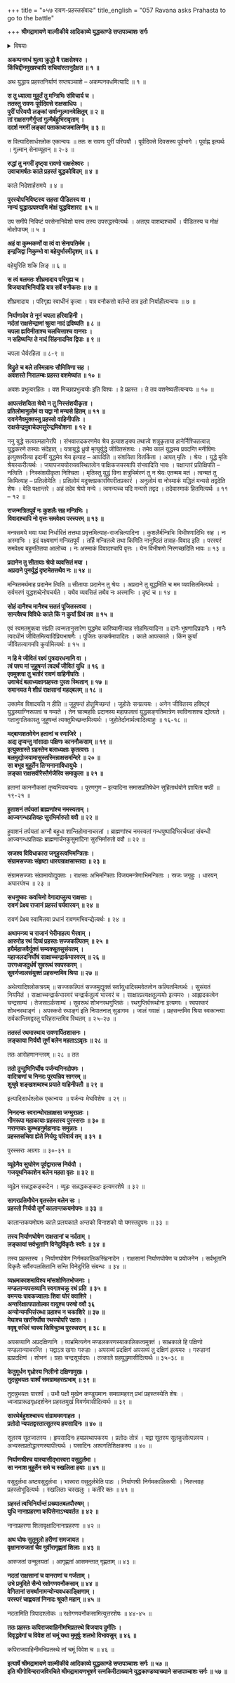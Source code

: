 +++
title = "०५७ रावण-प्रहस्तसंवादः"
title_english = "057 Ravana asks Prahasta to go to the battle"

+++
**श्रीमद्रामायणे वाल्मीकीये आदिकाव्ये युद्धकाण्डे सप्तपञ्चाशः सर्गः**


<details><summary>विषयाः</summary>

रावणचोदनयाग्रहस्तेन नरान्तकादिसचिवचतुष्टयसाहित्येन पूर्वद्वाराद्रणायनिर्याणम् ॥ १ ॥

</details>




**अकम्पनवधं श्रुत्वा क्रुद्धो वै राक्षसेश्वरः ।  
किंचिद्दीनमुखश्चापि सचिवांस्तानुदैक्षत ॥ १ ॥**

अथ युद्धाय प्रहस्तनिर्याणं सप्तपञ्चाशे – अकम्पनवधमित्यादि ॥ १ ॥



**स तु ध्यात्वा मुहूर्तं तु मन्त्रिभिः संविचार्य च ।  
ततस्तु रावणः पूर्वदिवसे राक्षसाधिपः ।  
पुरीं परिययौ लङ्कां सर्वान्गुल्मानवेक्षितुम् ॥ २ ॥  
तां राक्षसगणैर्गुप्तां गुल्मैर्बहुभिरावृताम् ।  
ददर्श नगरीं लङ्कां पताकाध्वजमालिनीम् ॥ ३ ॥**

स वित्यादिसार्धश्लोक एकान्वयः ॥ ततः स रावणः पुरीं परिययौ । पूर्वदिवसे दिवसस्य पूर्वभागे । पूर्वाह्न इत्यर्थः । गुल्मान् सेनाव्यूहान् ॥ २-३ ॥

**रुद्धां तु नगरीं दृष्ट्वा रावणो राक्षसेश्वरः ।  
उवाचामर्षतः काले प्रहस्तं युद्धकोविदम् ॥ ४ ॥**

काले निदेशार्हसमये ॥ ४ ॥



**पुरस्योपनिविष्टस्य सहसा पीडितस्य वा ।  
नान्यं युद्धात्प्रपश्यामि मोक्षं युद्धविशारद ॥ ५ ॥**

उप समीपे निविष्टं परसेनानिवेशो यस्य तस्य उपरुद्धस्येत्यर्थः । अतएव वाशब्दश्चार्थे । पीडितस्य च मोक्षं मोक्षोपायम् ॥ ५ ॥



**अहं वा कुम्भकर्णो वा त्वं वा सेनापतिर्मम ।  
इन्द्रजिद्वा निकुम्भो वा बहेयुर्भारमीदृशम् ॥ ६ ॥**

वहेयुरिति शकि लिङ् ॥ ६ ॥



**स त्वं बलमतः शीघ्रमादाय परिगृह्य च ।  
विजयायाभिनिर्याहि यत्र सर्वे वनौकसः ॥ ७ ॥**

शीघ्रमादाय । परिगृह्य स्वाधीनं कृत्वा । यत्र वनौकसो वर्तन्ते तत्र इतो निर्याहीत्यन्वयः ॥ ७ ॥



**निर्याणादेव ते नूनं चपला हरिवाहिनी ।  
नर्दतां राक्षसेन्द्राणां श्रुत्वा नादं द्रविष्यति ॥ ८ ॥  
चपला ह्यविनीताश्च चलचित्ताश्च वानराः ।  
न सहिष्यन्ति ते नादं सिंहनादमिव द्विपाः ॥ ९ ॥**

चपला धैर्यरहिता ॥ ८-९ ॥



**विद्रुते च बले तस्मिन्रामः सौमित्रिणा सह ।  
अवशस्ते निरालम्बः प्रहस्त वशमेष्यांत ॥ १० ॥**

अवशः प्रभुत्वरहितः । वश मिच्छाप्रभुत्वयोः इति विश्वः । हे प्रहस्त । ते तव वशमेष्यतीत्यन्वयः ॥ १० ॥



**आपत्संशयिता श्रेयो न तु निस्संशयीकृता ।  
प्रतिलोमानुलोमं वा यद्वा नो मन्यसे हितम् ॥ ११ ॥  
रावणेनैवमुक्तस्तु प्रहस्तो वाहिनीपतिः ।  
राक्षसेन्द्रमुवाचेदमसुरेन्द्रमिवोशना ॥ १२ ॥**

ननु युद्धे सत्यात्महानेरपि । संभवात्तदकरणमेव श्रेय इत्याशङ्क्य तथात्वे शत्रुकृताया हानेर्निश्चितत्वात् युद्धकरणे तस्याः संदेहात् । यत्रायुद्धे ध्रुवो मृत्युर्युद्धे जीवितसंशयः । तमेव कालं युद्धस्य प्रवदन्ति मनीषिणः इत्युक्तरीत्या इदानीं युद्धमेव श्रेय इत्याह – आपदिति ॥ संशयिता वितर्किता । आपत् मृतिः । श्रेयः । युद्धे मृतिः श्रेयस्करीत्यर्थः । जयापजययोरव्यवस्थितत्वेन पाक्षिकजयस्यापि संभवादिति भावः । पक्षान्तरं प्रतिक्षिपति – नत्विति । निस्संशयीकृता निश्चिता । मृतिस्तु युद्धं विना शत्रुभिर्मरणं तु न श्रेयः एतन्मम मतं । त्वन्मतं तु किमित्याह – प्रतिलोमेति । प्रतिलोमं मदुक्तप्रकारविपरीतप्रकारं । अनुलोमं वा नोस्माकं यद्धितं मन्यसे तद्वदेति शेषः । वेति पक्षान्तरे । अहं तदेव श्रेयो मन्ये । त्वमन्यच्च यदि मन्यसे तद्वद । तदेवास्माकं हितमित्यर्थः ॥ ११ – १२ ॥



**राजन्मत्रितपूर्वं नः कुशलैः सह मन्त्रिभिः ।  
विवादश्चापि नो वृत्तः समवेक्ष्य परस्परम् ॥ १३ ॥**

मन्त्रसमये मया यथा निर्धारितं तत्तथा प्रवृत्तमित्याह-राजन्नित्यादिना । कुशलैर्मन्त्रिभिः विभीषणादिभिः सह । नः अस्माभिः । इदं वक्ष्यमाणं मन्त्रितपूर्वं । तर्हि मन्त्रितत्वे तथा किमिति नानुष्ठितं तत्राह-विवाद इति । परस्परं समवेक्ष्य बहुमतितया आलोच्य । नः अस्माकं विवादश्चापि वृत्तः । येन विभीषणो निरगच्छदिति भावः ॥ १३ ॥



**प्रदानेन तु सीतायाः श्रेयो व्यवसितं मया ।  
अप्रदाने पुनर्युद्धं दृष्टमेतत्तथैव नः ॥ १४ ॥**

मन्त्रितमर्थमाह प्रदानेन त्विति ॥ सीतायाः प्रदानेन तु श्रेयः । अप्रदाने तु युद्धमिति च मम व्यवसितमित्यर्थः । सर्वमरणं युद्धशब्देनोपचर्यते । यथैव व्यवसितं तथैव नः अस्माभिः । दृष्टं च ॥ १४ ॥



**सोहं दानैश्च मानैश्च सततं पूजितस्त्वया ।  
सान्त्वैश्च विविधैः काले किं न कुर्यां प्रियं तव ॥ १५ ॥**

एवं स्वमतमुक्त्वा संप्रति त्वन्मतानुसारेण युद्धमेव करिष्यामीत्याह सोहमित्यादिना ॥ दानैः भूषणादिप्रदानैः । मानैः त्वदधीनं जीवितमित्यादिप्रियभाषणैः । पूजितः उत्कर्षमापादितः । काले आपत्काले । किंन कुर्यां जीवितत्यागमपि कुर्यामित्यर्थः ॥ १५ ॥



**न हि मे जीवितं रक्ष्यं पुत्रदारधनानि वा ।  
त्वं पश्य मां जुहूषन्तं त्वदर्थं जीवितं युधि ॥ १६ ॥  
एवमुक्त्वा तु भर्तारं रावणं वाहिनीपतिः ।  
उवाचेदं बलाध्यक्षान्प्रहस्तः पुरतः स्थितान् ॥ १७ ॥  
समानयत मे शीघ्रं राक्षसानां महद्बलम् ॥ १८ ॥**

उक्तमेव विशदयति न हीति ॥ जुहूषन्तं होतुमिच्छन्तं । जुहोतेः सन्प्रत्ययः । अनेन जीवितस्य हविष्ट्वं युद्धस्याग्निरूपत्वं च गम्यते । तेन चात्महविः प्रदानस्य महाफलत्वं युद्धसङ्गतिमात्रेण स्वविनाशश्च द्योत्यते । गतानुगतिकास्तु जुहूषन्तं त्यक्तुमिच्छन्तमित्यर्थः । जुहोतेर्दानार्थत्वादित्याहुः ॥ १६-१८ ॥



**मद्बाणशतवेगेन हतानां च रणाजिरे ।  
अद्य तृप्यन्तु मांसादाः पक्षिणः काननौकसाम् ॥ १९ ॥  
इत्युक्तास्ते ग्रहस्तेन बलाध्यक्षाः कृतत्वराः ।  
बलमुद्योजयामासुस्तस्मिन्राक्षसमन्दिरे ॥ २० ॥  
सा बभूव मुहूर्तेन तिग्मनानाविधायुधैः ।  
लङ्का राक्षसवीरैस्तैर्गजैरिव समाकुला ॥ २१ ॥**

हतानां काननौकसां तृप्यन्त्वियन्वयः । पूरणगुण – इत्यादिना समासप्रतिषेधेन सुहितार्थयोगे ज्ञापिता षष्ठी ॥१९-२१ ॥



**हुताशनं तर्पयतां ब्राह्मणांश्च नमस्यताम् ।  
आज्यगन्धप्रतिवहः सुरभिर्मारुतो ववौ ॥ २२ ॥**

हुवाशनं तर्पयतां अग्नौ बहुधा शान्तिहोमानाचरतां । ब्राह्मणांश्च नमस्यतां गन्धपुष्पादिभिरर्चयतां संबन्धी आज्यगन्धप्रतिवहः ब्राह्मणार्चनकुसुमादिना सुरभिर्मारुतो ववौ ॥ २२ ॥



**स्रजश्व विविधाकारा जगृहुस्त्वभिमन्त्रिताः ।  
संग्रामसज्जाः संहृष्टा धारयन्राक्षसास्तदा ॥ २३ ॥**

संग्रामसज्जाः संग्रामायोद्युक्ताः । राक्षसाः अभिमन्त्रिताः विजयमन्त्रेणाभिमन्त्रिताः । स्रजः जगृहुः । धारयन् अघारयंश्च ॥ २३ ॥



**सधनुष्काः कवचिनो वेगादाप्लुत्य राक्षसाः ।  
रावणं प्रेक्ष्य राजानं प्रहस्तं पर्यवारयन् ॥ २४ ॥**

रावणं प्रेक्ष्य स्वामितया प्रधानं रावणमभिवन्द्येत्यर्थः ॥ २४ ॥



**अथामन्त्र्य च राजानं भेरीमाहत्य भैरवाम् ।  
आरुरोह रथं दिव्यं प्रहस्तः सज्जकल्पितम् ॥ २५ ॥  
हयैर्महाजवैर्युक्तं सम्यक्सूतसुसंयतम् ।  
महाजलदनिर्घोषं साक्षाच्चन्द्रार्कभास्वरम् ॥ २६ ॥  
उरगध्वजदुर्धर्षं सुवरूथं स्वपस्करम् ।  
सुवर्णजालसंयुक्तं प्रहसन्तमिव श्रिया ॥ २७ ॥**

अथेत्यादिश्लोकत्रयम् ॥ सज्जकल्पितं सज्जमुद्युक्तं सर्वायुधादिसमवेतत्वेन कल्पितमित्यर्थः । सुसंयतं नियमितं । साक्षाच्चन्द्रार्कभास्वरं चन्द्रार्कतुल्यं भास्वरं च । साक्षात्प्रत्यक्षतुल्ययोः इत्यमरः । आह्लादकत्वेन चन्द्रसाम्यं । तेजसाऽर्कसाम्यं । सुवरूथं शोभनरथगुप्तिकं । रथगुप्तिर्वरूथोना इत्यमरः । स्वपस्करं शोभनरथाङ्गं । अपस्करो रथाङ्गं इति निपातनात् सुडागमः । जालं गवाक्षं । प्रहसन्तमिव श्रिया स्वकान्त्या सर्वकान्तिमद्वस्तु परिहसन्तमिव स्थितम् ॥ २५–२७ ॥



**ततस्तं रथमास्थाय रावणार्पितशासनः ।  
लङ्काया निर्ययौ तूर्णं बलेन महताऽऽवृतः ॥ २८ ॥**

ततः आरोहणानन्तरम् ॥ २८ ॥ तत



**ततो दुन्दुभिनिर्घोषः पर्जन्यनिनदोपमः ।  
वादित्राणां च निनदः पूरयन्निव सागरम् ॥  
शुश्रुषे शङ्खशब्दश्च प्रयाते वाहिनीपतौ ॥ २९ ॥**

इत्यादिसार्धश्लोक एकान्वयः ॥ पर्जन्यः मेघविशेषः ॥ २९ ॥



**निनदन्तः स्वरान्घोरान्राक्षसा जग्मुरग्रतः ।  
भीमरूपा महाकायाः प्रहस्तस्य पुरस्सराः ॥ ३० ॥  
नरान्तकः कुम्भहनुर्महानादः समुन्नतः ।  
प्रहस्तसचिवा ह्येते निर्ययुः परिवार्य तम् ॥ ३१ ॥**

पुरस्सराः अग्रगाः ॥ ३०-३१ ॥



**व्यूढेनैव सुघोरेण पूर्वद्वारात्स निर्ययौ ।  
गजयूथनिकाशेन बलेन महता वृतः ॥ ३२ ॥**

व्यूढेन सन्नद्धकङ्कटेन । व्यूढः सन्नद्धकङ्कटः इत्यमरशेषे ॥ ३२ ॥



**सागरप्रतिमौघेन वृतस्तेन बलेन सः ।  
प्रहस्तो निर्ययौ तूर्णं कालान्तकयमोपमः ॥ ३३ ॥**

कालान्तकयमोपमः काले प्रलयकाले अन्तको विनाशको यो यमस्तदुपमः ॥ ३३ ॥



**तस्य निर्याणघोषेण राक्षसानां च नर्दताम् ।  
लङ्कायां सर्वभूतानि विनेदुर्विकृतैः स्वरैः ॥ ३४ ॥**

तस्य प्रहस्तस्य । निर्याणघोषेण निर्गमकालिकसिंहनादेन । राक्षसानां निर्याणघोषेण च प्रयोजनेन । सर्वभूतानि विकृतैः सर्वैरुपलक्षितानि सन्ति विनेदुरिति संबन्धः ॥ ३४ ॥



**व्यभ्रमाकाशमाविश्य मांसशोणितभोजनाः ।  
मण्डलान्यपसव्यानि स्वगाश्चक्रू रथं प्रति ॥ ३५ ॥  
वमन्त्यः पावकज्वालाः शिवा घोरं ववाशिरे ।  
अन्तरिक्षात्पपातोल्का वायुश्च परुषो ववौ ३६  
अन्योन्यमभिसंरब्धा ग्रहाश्च न चकाशिरे ॥ ३७ ॥  
मेघाश्च खरनिर्घोषा रथस्योपरि रक्षसः ।  
ववृषू रुधिरं चास्य सिषिचुञ्च पुरस्सरान् ॥ ३८ ॥**

अपसव्यानि अप्रदक्षिणानि । व्यभ्रमित्यनेन मण्डलकरणस्याकालिकत्वमुक्तं । साभ्रकाले हि पक्षिणो मण्डलान्याचरन्ति । यद्वाऽत्र खगाः गरुडाः । अपसव्यं प्रदक्षिणं अपसव्यं तु दक्षिणं इत्यमरः । गरुडानां ह्यप्रदक्षिणं । शोभनं । ग्रहाः चन्द्रसूर्यादयः । तत्काले ग्रहयुद्धमासीदित्यर्थः ॥ ३५–३८ ॥



**केतुमूर्धन गृध्रोस्य निलीनो दक्षिणामुखः ।  
तुदन्नुभयतः पार्श्वं समग्रामहरत्प्रभाम् ॥ ३९ ॥**

तुदन्नुभयतः पारर्श्वं । उभौ पक्षौ मुखेन कण्डूयमानः समग्रामहरत् प्रभां प्रहस्तस्येति शेषः । ध्वजाप्रारूढगृध्रदर्शनेन प्रहस्तमुखं विवर्णमासीदित्यर्थः ॥ ३९ ॥



**सारथेर्बहुशश्चास्य संग्राममवगाहतः ।  
प्रतोदो न्यपतद्वस्तात्सूतस्य हयसादिनः ॥ ४० ॥**

सूतस्य सूतजातस्य । हृयसादिनः हयप्रस्थापकस्य । प्रतोदः तोत्रं । यद्वा सूतस्य सूतकुलोत्पन्नस्य । अभ्यस्तप्रतोद्धारणस्यापीत्यर्थः । यसादिनः अश्वगतिशिक्षकस्य ॥ ४० ॥



**निर्याणश्रीश्च यास्यासीद्भास्वरा वसुदुर्लभा ।  
सा ननाश मुहूर्तेन समे च स्खलिता हयाः ॥ ४१ ॥**

वसुदुर्लभा अष्टवसुदुर्लभा । भास्वरा वसुदुर्लभेति पाठः । निर्याणश्रीः निर्गमकालिकश्रीः । निरुत्साहः प्रहस्तोभूदित्यर्थः । स्खलिताः चस्खलुः । कर्तरि क्तः ॥ ४१ ॥



**ग्रहस्तं त्वभिनिर्यान्तं प्रख्यातबलपौरुषम् ।  
युधि नानाप्रहरणा कपिसेनाऽभ्यवर्तत ॥ ४२ ॥**

नानाप्रहरणा शिलावृक्षादिनानाप्रहरणा ॥ ४२ ॥



**अथ घोषः सुतुमुलो हरीणां समजायत ।  
वृक्षानारुजतां चैव गुर्वीरागृह्णतां शिलाः ॥ ४३ ॥**

आरुजतां उन्मूलयतां । आगृह्णतां आसमन्तात् गृह्णताम् ॥ ४३ ॥



**नदतां राक्षसानां च वानराणां च गर्जताम् ।  
उभे प्रमुदिते सैन्ये रक्षोगणवनौकसाम् ॥ ४४ ॥  
वेगितानां समर्थानामन्योन्यवधकाङ्क्षिणाम् ।  
परस्परं चाह्वयतां निनादः श्रूयते महान् ॥ ४५ ॥**

नदतामिति त्रिपादश्लोकः ॥ रक्षोगणवनौकसामित्युत्तरशेषः ॥ ४४-४५ ॥



**ततः प्रहस्तः कपिराजवाहिनीमभिप्रतस्थे विजयाय दुर्मतिः ।  
विवृद्धवेगां च विवेश तां चमूं यथा मुमूर्षुः शलभो विभावसुम् ॥ ४६ ॥**

कपिराजवाहिनीमभिप्रतस्थे तां चमूं विवेश च ॥ ४६ ॥



**इत्यार्षे श्रीमद्रामायणे वाल्मीकीये आदिकाव्ये युद्धकाण्डे सप्तपञ्चाशः सर्गः ॥ ५७ ॥  
इति श्रीगोविन्दराजविरचिते श्रीमद्रामायणभूषणे रत्नकिरीटाख्याने युद्धकाण्डव्याख्याने सप्तपञ्चाशः सर्गः ॥ ५७ ॥**
